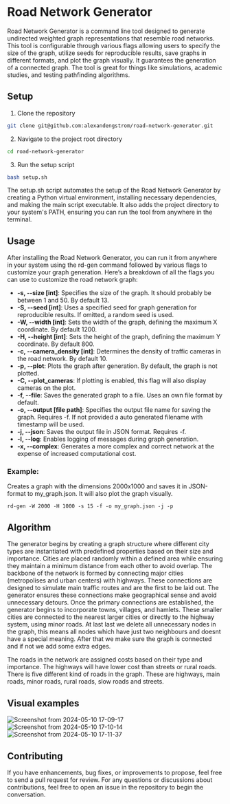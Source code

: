 # Road Network Generator
Road Network Generator is a command line tool designed to generate undirected weighted graph representations that resemble road networks. This tool is configurable through various flags allowing users to specify the size of the graph, utilize seeds for reproducible results, save graphs in different formats, and plot the graph visually. It guarantees the generation of a connected graph. The tool is great for things like simulations, academic studies, and testing pathfinding algorithms.

## Setup
1. Clone the repository
```bash
git clone git@github.com:alexandengstrom/road-network-generator.git
```
2. Navigate to the project root directory
```bash
cd road-network-generator
```
3. Run the setup script
```bash
bash setup.sh
```
The setup.sh script automates the setup of the Road Network Generator by creating a Python virtual environment, installing necessary dependencies, and making the main script executable. It also adds the project directory to your system's PATH, ensuring you can run the tool from anywhere in the terminal. 
## Usage
After installing the Road Network Generator, you can run it from anywhere in your system using the rd-gen command followed by various flags to customize your graph generation. Here’s a breakdown of all the flags you can use to customize the road network graph:
- **-s, --size [int]**: Specifies the size of the graph. It should probably be between 1 and 50. By default 13.
- **-S, --seed [int]**: Uses a specified seed for graph generation for reproducible results. If omitted, a random seed is used.
- **-W, --width [int]**: Sets the width of the graph, defining the maximum X coordinate. By default 1200.
- **-H, --height [int]**: Sets the height of the graph, defining the maximum Y coordinate. By default 800.
- **-c, --camera_density [int]**: Determines the density of traffic cameras in the road network. By default 10.
- **-p, --plot**: Plots the graph after generation. By default, the graph is not plotted.
- **-C, --plot_cameras**: If plotting is enabled, this flag will also display cameras on the plot.
- **-f, --file**: Saves the generated graph to a file. Uses an own file format by default.
- **-o, --output [file path]**: Specifies the output file name for saving the graph. Requires -f. If not provided a auto generated filename with timestamp will be used.
- **-j, --json**: Saves the output file in JSON format. Requires -f.
- **-l, --log**: Enables logging of messages during graph generation.
- **-x, --complex**: Generates a more complex and correct network at the expense of increased computational cost.
### Example:
Creates a graph with the dimensions 2000x1000 and saves it in JSON-format to my_graph.json. It will also plot the graph visually.
```
rd-gen -W 2000 -H 1000 -s 15 -f -o my_graph.json -j -p
```

## Algorithm
The generator begins by creating a graph structure where different city types are instantiated with predefined properties based on their size and importance. Cities are placed randomly within a defined area while ensuring they maintain a minimum distance from each other to avoid overlap. The backbone of the network is formed by connecting major cities (metropolises and urban centers) with highways. These connections are designed to simulate main traffic routes and are the first to be laid out. The generator ensures these connections make geographical sense and avoid unnecessary detours. Once the primary connections are established, the generator begins to incorporate towns, villages, and hamlets. These smaller cities are connected to the nearest larger cities or directly to the highway system, using minor roads. At last last we delete all unnecessary nodes in the graph, this means all nodes which have just two neighbours and doesnt have a special meaning. After that we make sure the graph is connected and if not we add some extra edges.

The roads in the network are assigned costs based on their type and importance. The highways will have lower cost than streets or rural roads. There is five different kind of roads in the graph. These are highways, main roads, minor roads, rural roads, slow roads and streets.

## Visual examples
![Screenshot from 2024-05-10 17-09-17](https://github.com/alexandengstrom/road-network-generator/assets/123507241/d8fbbce8-b12f-42a1-956a-80963ac56047)
![Screenshot from 2024-05-10 17-10-14](https://github.com/alexandengstrom/road-network-generator/assets/123507241/24d1688f-1824-42fa-997f-993905c66b67)
![Screenshot from 2024-05-10 17-11-37](https://github.com/alexandengstrom/road-network-generator/assets/123507241/02e89d19-1875-4f5d-bb81-3a3f5bfd95c9)


## Contributing
If you have enhancements, bug fixes, or improvements to propose, feel free to send a pull request for review. For any questions or discussions about contributions, feel free to open an issue in the repository to begin the conversation.
